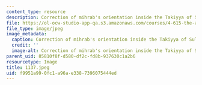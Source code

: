 ```yaml
---
content_type: resource
description: Correction of mihrab's orientation inside the Takiyya of Suleiman Pasha.
file: https://ol-ocw-studio-app-qa.s3.amazonaws.com/courses/4-615-the-architecture-of-cairo-spring-2002/f9951a990fc1a96ae3387396075444ed_1137.jpeg
file_type: image/jpeg
image_metadata:
  caption: Correction of mihrab's orientation inside the Takiyya of Suleiman Pasha.
  credit: ''
  image-alt: Correction of mihrab's orientation inside the Takiyya of Suleiman Pasha.
parent_uid: 85810f8f-d580-df2c-fd8b-937630c1a2b6
resourcetype: Image
title: 1137.jpeg
uid: f9951a99-0fc1-a96a-e338-7396075444ed
---
```

